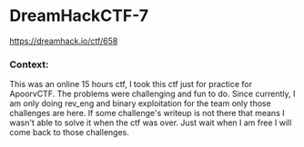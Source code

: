 # DreamHackCTF-7
https://dreamhack.io/ctf/658

### Context:
This was an online 15 hours ctf, I took this ctf just for practice for ApoorvCTF. The problems were challenging and fun to do.
Since currently, I am only doing rev_eng and binary exploitation for the team only those challenges are here.
If some challenge's writeup is not there that means I wasn't able to solve it when the ctf was over. Just wait when I am free I will come back to those challenges.
